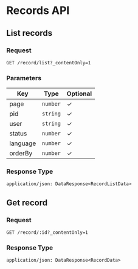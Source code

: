 # Records API

## List records

### Request

```
GET /record/list?_contentOnly=1
```

### Parameters

| Key | Type | Optional |
|-|-|-|
| page | `number` | ✓ |
| pid | `string` | ✓ |
| user | `string` | ✓ |
| status | `number` | ✓ |
| language | `number` | ✓ |
| orderBy | `number` | ✓ |

### Response Type

```
application/json: DataResponse<RecordListData>
```

## Get record

### Request

```
GET /record/:id?_contentOnly=1
```

### Response Type

```
application/json: DataResponse<RecordData>
```
